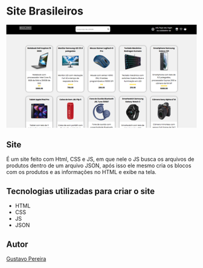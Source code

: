 # Site Brasileiros

![](./img/img-site.png)

## Site
É um site feito com Html, CSS e JS, em que nele o JS busca os arquivos de produtos dentro de um arquivo JSON, após isso ele mesmo cria os blocos com os produtos e as informações no HTML e exibe na tela.

## Tecnologias utilizadas para criar o site
* HTML
* CSS
* JS
* JSON

## Autor
[Gustavo Pereira](https://www.linkedin.com/in/gustavo-pereira-dev-redes)
